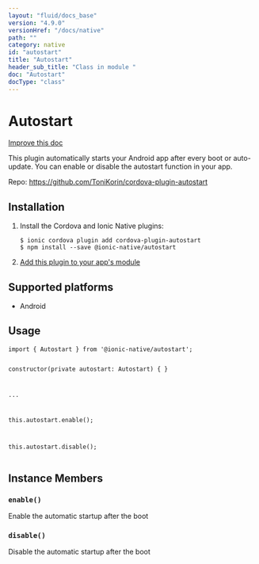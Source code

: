 ```yaml
---
layout: "fluid/docs_base"
version: "4.9.0"
versionHref: "/docs/native"
path: ""
category: native
id: "autostart"
title: "Autostart"
header_sub_title: "Class in module "
doc: "Autostart"
docType: "class"
---
```


<h1 class="api-title">Autostart</h1>

<a class="improve-v2-docs" href="http://github.com/ionic-team/ionic-native/edit/master/src/@ionic-native/plugins/autostart/index.ts#L1">
  Improve this doc
</a>







<p>This plugin automatically starts your Android app after every boot or auto-update.
You can enable or disable the autostart function in your app.</p>


<p>Repo:
  <a href="https://github.com/ToniKorin/cordova-plugin-autostart">
    https://github.com/ToniKorin/cordova-plugin-autostart
  </a>
</p>


<h2><a class="anchor" name="installation" href="#installation"></a>Installation</h2>
<ol class="installation">
  <li>Install the Cordova and Ionic Native plugins:<br>
    <pre><code class="nohighlight">$ ionic cordova plugin add cordova-plugin-autostart
$ npm install --save @ionic-native/autostart
</code></pre>
  </li>
  <li><a href="https://ionicframework.com/docs/native/#Add_Plugins_to_Your_App_Module">Add this plugin to your app's module</a></li>
</ol>



<h2><a class="anchor" name="platforms" href="#platforms"></a>Supported platforms</h2>
<ul>
  <li>Android</li>
</ul>






<h2><a class="anchor" name="usage" href="#usage"></a>Usage</h2>
<pre><code class="lang-typescript">import { Autostart } from &#39;@ionic-native/autostart&#39;;


constructor(private autostart: Autostart) { }

...

this.autostart.enable();

this.autostart.disable();
</code></pre>








<h2><a class="anchor" name="instance-members" href="#instance-members"></a>Instance Members</h2>
<h3><a class="anchor" name="enable" href="#enable"></a><code>enable()</code></h3>




Enable the automatic startup after the boot



<h3><a class="anchor" name="disable" href="#disable"></a><code>disable()</code></h3>




Disable the automatic startup after the boot









